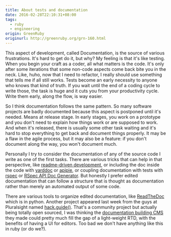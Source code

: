 ```yaml
---
title: About tests and documentation
date: 2016-02-28T22:10:31+08:00
tags:
  - ruby
  - engineering
origin: GreenRuby
originurl: http://greenruby.org/grn-160.html
---
```

This aspect of development, called Documentation, is the source of various
frustrations. It's hard to get do it, but why? My feeling is that it's like
testing. When you begin your craft as a coder, all what matters is the code.
It's only after some iterations that some non-code aspects come back bite you
in the neck. Like, huho, now that I need to refactor, I really should use
something that tells me if all still works. Tests become an early necessity to
anyone who knows that kind of truth. If you wait until the end of a coding
cycle to write those, the task is huge and it cuts you from your productivity
cycle. Write them early, along the flow, is way easier.

So I think documentation follows the same pattern. So many software projects
are badly documented because this aspect is postponed until it's needed. Means
at release stage. In early stages, you work on a prototype and you don't need
to explain how things work or are supposed to work. And when it's released,
there is usually some other task waiting and it's hard to stop everything to
get back and document things properly. It may be a flaw in the agile process,
but it may also be a feature: if you don't document along the way, you won't
document much.

Personally I try to consider the documentation of any of the source code I
write as one of the first tasks. There are various tricks that can help in
that perspective, like [readme-driven development][rdd], or including the doc
inside the code with [yarddoc][yarddoc] or [apipie][apipie], or coupling
documentation with tests with [rspec][rspec] or [RSpec API Doc
Generator][rsadp]. But honestly I prefer edited documentation that can follow
a structure that is thought as documentation rather than merely an automated
output of some code.

There are various tools to organize edited documentation, like
[ReadTheDoc][rtd] which is in python. Another project appeared last week from
the guys at Pluralsight named [hack.guide()][hg]. That's a community project
but actually being totally open sourced, I was thinking the [documentation
building CMS][guidescms] they made could pretty much fill the gap of a
light-weight RTD, with the benefits of having a UI for editors. Too bad we
don't have anything like this in ruby (or do we?).

[rdd]: http://tom.preston-werner.com/2010/08/23/readme-driven-development.html
[yarddoc]: http://yardoc.org/
[apipie]: http://ilyabylich.svbtle.com/apipie-amazing-tool-for-documenting-your-rails-api
[rspec]: https://www.relishapp.com/zipmark/rspec-api-documentation/docs/generate-html-documentation-from-test-examples
[rsadp]: https://github.com/zipmark/rspec_api_documentation
[rtd]: https://readthedocs.org/
[hg]: http://tutorials.pluralsight.com/faq/
[guidescms]: https://github.com/pluralsight/guides-cms
